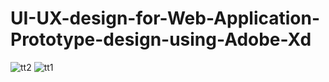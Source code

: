 # UI-UX-design-for-Web-Application-Prototype-design-using-Adobe-Xd
![tt2](https://user-images.githubusercontent.com/74258853/120903469-1f5cb580-c668-11eb-88e9-64c630a904a3.JPG)
![tt1](https://user-images.githubusercontent.com/74258853/120903464-1966d480-c668-11eb-956d-c7e4b74b4826.JPG)



